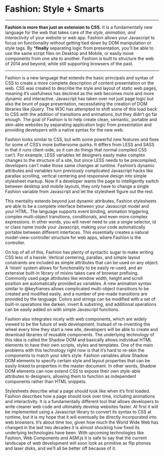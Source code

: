 # Fashion: Style + Smarts
***

**Fashion is more than just an extension to CSS.** It is a fundamentally new language for the web that takes care of the *style, animation, and interactivity* of your website or web app. Fashion allows your Javascript to focus on functionality without getting tied down by DOM manipulation or style tags. By ***finally** separating logic from presentation, you'll be able to use the same script files on Desktop and Mobile, or easily move components from one site to another. Fashion is built to structure the web of 2014 and beyond, while still supporting browsers of the past.

***

Fashion is a new language that extends the basic principals and syntax of CSS to create a more complete description of content presentation on the web. CSS was created to describe the style and layout of static web pages, meaning it’s usefulness has declined as the web becomes more and more dynamic and interactive. Javascript has taken over not just page logic but also the brunt of page presentation, necessitating the creation of DOM libraries like jQuery. The W3C has attempted to shift some of this load back to CSS with the addition of transitions and animations, but they didn’t go far enough. The goal of Fashion is to help create clean, semantic, portable and skin-able websites by separating application logic from presentation and providing developers with a native syntax for the new web.

Fashion looks similar to CSS, but with some powerful new features and fixes for some of CSS’s more bothersome quirks. It differs from LESS and SASS in that it runs client-side, so it can do things that normal compiled CSS can’t. For example, LESS variables let designers easily make complex changes to the structure of a site, but since LESS needs to be precompiled, developers can’t make those same changes at runtime. Fashion’s dynamic attributes and variables turn previously complicated Javascript hacks like parallax scrolling, vertical centering and responsive design into simple stylesheet markup. Now if a developer wants the page to intelligently switch between desktop and mobile layouts, they only have to change a single Fashion variable from Javascript and let the stylesheet figure out the rest.

This mentality extends beyond just dynamic attributes, Fashion stylesheets are able to be a complete interface between your Javascript model and your HTML. The language supports event binding, animation triggering, complex multi-object transitions, conditionals, and even more complex expressions. In other words, you will never need to use a single selector, id or class name inside your Javascript, making your code automatically portable between different interfaces. This essentially creates a natural model-view-controller structure for web apps, where Fashion is the controller.

On top of all of this, Fashion has plenty of syntactic sugar to make writing CSS less of a hassle. Vertical centering, parallax, and simple layout constraints are included as simple attributes that can be used on any object. A ‘mixin’ system allows for functionality to be easily re-used, and an extensive built-in library of mixins takes care of browser prefixing. Commonly used page attributes like window width, height and scroll position are automatically provided as variables. A new animation syntax similar to @keyframes allows complicated multi-object transitions to be created and modified easily, and a number of pre-made transitions are provided by the language. Colors and strings can be modified with a set of built-in operations like darken, invert & substring, and additional operations can be easily added on with simple Javascript functions.

Fashion also integrates nicely with web components, which are widely viewed to be the future of web development. Instead of re-inventing the wheel every time they start a new site, developers will be able to create and download libraries of reusable components. The underlying technology of this idea is called the Shadow DOM and basically allows individual HTML elements to have their own scripts, styles and templates. One of the main problems with this technology right now is that it’s hard to re-skin the components to match your site’s style. Fashion variables allow Shadow DOM elements to specify certain style and layout properties that can be easily linked to properties in the master document. In other words, Shadow DOM elements can now extend CSS to expose their own style-able attributes to designers, allowing them to function as independent components rather than HTML snippets.

Stylesheets describe what a page should look like when it’s first loaded. Fashion describes how a page should look over time, including animations and interactivity. It is a fundamentally different tool that allows developers to write cleaner web code and ultimately develop websites faster. At first it will be implemented using a Javascript library to convert its syntax to CSS at runtime, but it is my hope that it will eventually be directly incorporated into web browsers. It’s about time too, given how much the World Wide Web has changed in the last two decades it is almost shocking how fixed its underlying technologies have been. With upcoming technologies like Fashion, Web Components and ASM.js it is safe to say that the current landscape of web development will soon look as primitive as flip phones and laser disks, and we’ll all be better off because of it.